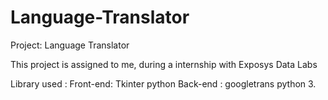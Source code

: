 # Language-Translator
Project: Language Translator

This project is assigned to me, during a internship with Exposys Data Labs

Library used :
  Front-end: Tkinter python
  Back-end : googletrans python 3.
